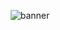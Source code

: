 <p align = "center">
  <img src = "/Users/ratho/Downloads/Musical_time_machine.png" alt = "banner"/>
</p>
